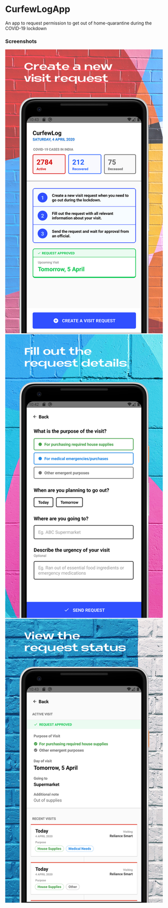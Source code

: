# CurfewLogApp
An app to request permission to get out of home-quarantine during the COVID-19 lockdown

### Screenshots

![Home](https://github.com/CurfewLog/CurfewLogApp/blob/master/screenshots/s1.jpg)
![Create a New Request](https://github.com/CurfewLog/CurfewLogApp/blob/master/screenshots/s2.jpg)
![View a Request](https://github.com/CurfewLog/CurfewLogApp/blob/master/screenshots/s3.jpg)
